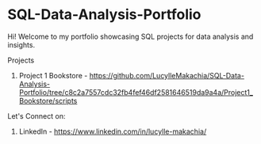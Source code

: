 # SQL-Data-Analysis-Portfolio
Hi! Welcome to my portfolio showcasing SQL projects for data analysis and insights.

Projects
1. Project 1 Bookstore - https://github.com/LucylleMakachia/SQL-Data-Analysis-Portfolio/tree/c8c2a7557cdc32fb4fef46df2581646519da9a4a/Project1_Bookstore/scripts

Let's Connect on:
1. LinkedIn - https://www.linkedin.com/in/lucylle-makachia/
